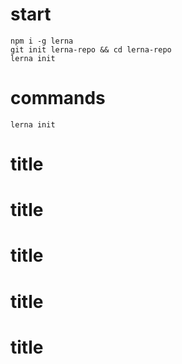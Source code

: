 # start

```
npm i -g lerna
git init lerna-repo && cd lerna-repo
lerna init 
```

# commands

```
lerna init
```

# title
# title
# title
# title
# title


